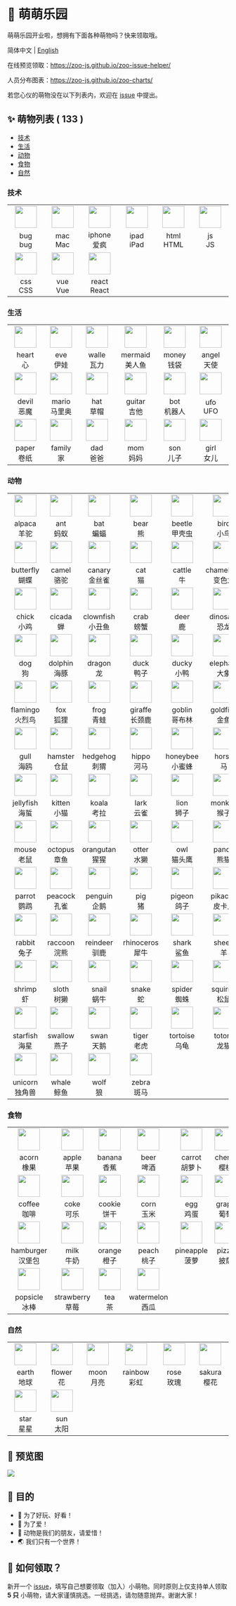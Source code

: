 # 🌈 萌萌乐园

萌萌乐园开业啦，想拥有下面各种萌物吗？快来领取哦。

简体中文 | [English](./README.en-US.md)

在线预览领取：https://zoo-js.github.io/zoo-issue-helper/

人员分布图表：https://zoo-js.github.io/zoo-charts/

若您心仪的萌物没在以下列表内，欢迎在 [issue][issue-new] 中提出。

## ✨ 萌物列表 ( 133 )

- [技术](#技术)
- [生活](#生活)
- [动物](#动物)
- [食物](#食物)
- [自然](#自然)

<!-- START -->

### 技术

<table><tr>
  <td align="center"><a href="https://github.com/bug-js" target="_blank"><img src="https://avatars0.githubusercontent.com/u/74403263?s=200&v=4" width="50" /></a></td>
  <td align="center"><a href="https://github.com/mac-js" target="_blank"><img src="https://avatars0.githubusercontent.com/u/74403452?s=200&v=4" width="50" /></a></td>
  <td align="center"><a href="https://github.com/iphone-js" target="_blank"><img src="https://avatars0.githubusercontent.com/u/74405634?s=200&v=4" width="50" /></a></td>
  <td align="center"><a href="https://github.com/ipad-js" target="_blank"><img src="https://avatars0.githubusercontent.com/u/74405647?s=200&v=4" width="50" /></a></td>
  <td align="center"><a href="https://github.com/html-love" target="_blank"><img src="https://avatars0.githubusercontent.com/u/74940766?s=200&v=4" width="50" /></a></td>
  <td align="center"><a href="https://github.com/js-love" target="_blank"><img src="https://avatars0.githubusercontent.com/u/74909967?s=200&v=4" width="50" /></a></td>
</tr>
<tr>
  <td width="160" align="center">bug<br />bug</td>
  <td width="160" align="center">mac<br />Mac</td>
  <td width="160" align="center">iphone<br />爱疯</td>
  <td width="160" align="center">ipad<br />iPad</td>
  <td width="160" align="center">html<br />HTML</td>
  <td width="160" align="center">js<br />JS</td>
</tr><tr>
  <td align="center"><a href="https://github.com/css-love" target="_blank"><img src="https://avatars0.githubusercontent.com/u/74939759?s=200&v=4" width="50" /></a></td>
  <td align="center"><a href="https://github.com/love-vue" target="_blank"><img src="https://avatars0.githubusercontent.com/u/74940734?s=200&v=4" width="50" /></a></td>
  <td align="center"><a href="https://github.com/LoveReact" target="_blank"><img src="https://avatars0.githubusercontent.com/u/74940835?s=200&v=4" width="50" /></a></td>
  <td align="center"></td>
  <td align="center"></td>
  <td align="center"></td>
</tr>
<tr>
  <td width="160" align="center">css<br />CSS</td>
  <td width="160" align="center">vue<br />Vue</td>
  <td width="160" align="center">react<br />React</td>
  <td width="160" align="center"></td>
  <td width="160" align="center"></td>
  <td width="160" align="center"></td>
</tr></table>

### 生活

<table><tr>
  <td align="center"><a href="https://github.com/heart-js" target="_blank"><img src="https://avatars0.githubusercontent.com/u/72603614?s=200&v=4" width="50" /></a></td>
  <td align="center"><a href="https://github.com/eve-js" target="_blank"><img src="https://avatars0.githubusercontent.com/u/74277666?s=200&v=4" width="50" /></a></td>
  <td align="center"><a href="https://github.com/walle-js" target="_blank"><img src="https://avatars0.githubusercontent.com/u/74277694?s=200&v=4" width="50" /></a></td>
  <td align="center"><a href="https://github.com/mermaid-ts" target="_blank"><img src="https://avatars0.githubusercontent.com/u/74278228?s=200&v=4" width="50" /></a></td>
  <td align="center"><a href="https://github.com/money-js" target="_blank"><img src="https://avatars0.githubusercontent.com/u/74278308?s=200&v=4" width="50" /></a></td>
  <td align="center"><a href="https://github.com/angel-ts" target="_blank"><img src="https://avatars0.githubusercontent.com/u/74403136?s=200&v=4" width="50" /></a></td>
</tr>
<tr>
  <td width="160" align="center">heart<br />心</td>
  <td width="160" align="center">eve<br />伊娃</td>
  <td width="160" align="center">walle<br />瓦力</td>
  <td width="160" align="center">mermaid<br />美人鱼</td>
  <td width="160" align="center">money<br />钱袋</td>
  <td width="160" align="center">angel<br />天使</td>
</tr><tr>
  <td align="center"><a href="https://github.com/devil-ts" target="_blank"><img src="https://avatars0.githubusercontent.com/u/74403233?s=200&v=4" width="50" /></a></td>
  <td align="center"><a href="https://github.com/mario-ts" target="_blank"><img src="https://avatars0.githubusercontent.com/u/74766766?s=200&v=4" width="50" /></a></td>
  <td align="center"><a href="https://github.com/hat-js" target="_blank"><img src="https://avatars0.githubusercontent.com/u/74766840?s=200&v=4" width="50" /></a></td>
  <td align="center"><a href="https://github.com/guitar-js" target="_blank"><img src="https://avatars0.githubusercontent.com/u/74767123?s=200&v=4" width="50" /></a></td>
  <td align="center"><a href="https://github.com/bot-js" target="_blank"><img src="https://avatars0.githubusercontent.com/u/74767385?s=200&v=4" width="50" /></a></td>
  <td align="center"><a href="https://github.com/ufo-ts" target="_blank"><img src="https://avatars0.githubusercontent.com/u/74767474?s=200&v=4" width="50" /></a></td>
</tr>
<tr>
  <td width="160" align="center">devil<br />恶魔</td>
  <td width="160" align="center">mario<br />马里奥</td>
  <td width="160" align="center">hat<br />草帽</td>
  <td width="160" align="center">guitar<br />吉他</td>
  <td width="160" align="center">bot<br />机器人</td>
  <td width="160" align="center">ufo<br />UFO</td>
</tr><tr>
  <td align="center"><a href="https://github.com/paper-js" target="_blank"><img src="https://avatars0.githubusercontent.com/u/74776672?s=200&v=4" width="50" /></a></td>
  <td align="center"><a href="https://github.com/family-lovey" target="_blank"><img src="https://avatars0.githubusercontent.com/u/74909267?s=200&v=4" width="50" /></a></td>
  <td align="center"><a href="https://github.com/dad-love" target="_blank"><img src="https://avatars0.githubusercontent.com/u/74909002?s=200&v=4" width="50" /></a></td>
  <td align="center"><a href="https://github.com/mom-love" target="_blank"><img src="https://avatars0.githubusercontent.com/u/74909025?s=200&v=4" width="50" /></a></td>
  <td align="center"><a href="https://github.com/son-love" target="_blank"><img src="https://avatars0.githubusercontent.com/u/74909162?s=200&v=4" width="50" /></a></td>
  <td align="center"><a href="https://github.com/girl-love" target="_blank"><img src="https://avatars0.githubusercontent.com/u/74909206?s=200&v=4" width="50" /></a></td>
</tr>
<tr>
  <td width="160" align="center">paper<br />卷纸</td>
  <td width="160" align="center">family<br />家</td>
  <td width="160" align="center">dad<br />爸爸</td>
  <td width="160" align="center">mom<br />妈妈</td>
  <td width="160" align="center">son<br />儿子</td>
  <td width="160" align="center">girl<br />女儿</td>
</tr></table>

### 动物

<table><tr>
  <td align="center"><a href="https://github.com/alpaca-js" target="_blank"><img src="https://avatars0.githubusercontent.com/u/70752315?s=200&v=4" width="50" /></a></td>
  <td align="center"><a href="https://github.com/ant-js" target="_blank"><img src="https://avatars0.githubusercontent.com/u/70746215?s=200&v=4" width="50" /></a></td>
  <td align="center"><a href="https://github.com/bat-js" target="_blank"><img src="https://avatars0.githubusercontent.com/u/70783585?s=200&v=4" width="50" /></a></td>
  <td align="center"><a href="https://github.com/bear-js" target="_blank"><img src="https://avatars0.githubusercontent.com/u/70750582?s=200&v=4" width="50" /></a></td>
  <td align="center"><a href="https://github.com/beetle-js" target="_blank"><img src="https://avatars0.githubusercontent.com/u/70752362?s=200&v=4" width="50" /></a></td>
  <td align="center"><a href="https://github.com/bird-js" target="_blank"><img src="https://avatars0.githubusercontent.com/u/70757307?s=200&v=4" width="50" /></a></td>
</tr>
<tr>
  <td width="160" align="center">alpaca<br />羊驼</td>
  <td width="160" align="center">ant<br />蚂蚁</td>
  <td width="160" align="center">bat<br />蝙蝠</td>
  <td width="160" align="center">bear<br />熊</td>
  <td width="160" align="center">beetle<br />甲壳虫</td>
  <td width="160" align="center">bird<br />小鸟</td>
</tr><tr>
  <td align="center"><a href="https://github.com/butterfly-js" target="_blank"><img src="https://avatars0.githubusercontent.com/u/70750798?s=200&v=4" width="50" /></a></td>
  <td align="center"><a href="https://github.com/camel-js" target="_blank"><img src="https://avatars0.githubusercontent.com/u/70752397?s=200&v=4" width="50" /></a></td>
  <td align="center"><a href="https://github.com/canary-js" target="_blank"><img src="https://avatars0.githubusercontent.com/u/70757575?s=200&v=4" width="50" /></a></td>
  <td align="center"><a href="https://github.com/cat-js" target="_blank"><img src="https://avatars0.githubusercontent.com/u/72658591?s=200&v=4" width="50" /></a></td>
  <td align="center"><a href="https://github.com/cattle-js" target="_blank"><img src="https://avatars0.githubusercontent.com/u/70751211?s=200&v=4" width="50" /></a></td>
  <td align="center"><a href="https://github.com/chameleon-ts" target="_blank"><img src="https://avatars0.githubusercontent.com/u/74778605?s=200&v=4" width="50" /></a></td>
</tr>
<tr>
  <td width="160" align="center">butterfly<br />蝴蝶</td>
  <td width="160" align="center">camel<br />骆驼</td>
  <td width="160" align="center">canary<br />金丝雀</td>
  <td width="160" align="center">cat<br />猫</td>
  <td width="160" align="center">cattle<br />牛</td>
  <td width="160" align="center">chameleon<br />变色龙</td>
</tr><tr>
  <td align="center"><a href="https://github.com/chick-js" target="_blank"><img src="https://avatars0.githubusercontent.com/u/70783479?s=200&v=4" width="50" /></a></td>
  <td align="center"><a href="https://github.com/cicada-js" target="_blank"><img src="https://avatars0.githubusercontent.com/u/70757758?s=200&v=4" width="50" /></a></td>
  <td align="center"><a href="https://github.com/clownfish-js" target="_blank"><img src="https://avatars0.githubusercontent.com/u/70783502?s=200&v=4" width="50" /></a></td>
  <td align="center"><a href="https://github.com/crab-js" target="_blank"><img src="https://avatars0.githubusercontent.com/u/70783229?s=200&v=4" width="50" /></a></td>
  <td align="center"><a href="https://github.com/deer-js" target="_blank"><img src="https://avatars0.githubusercontent.com/u/70750953?s=200&v=4" width="50" /></a></td>
  <td align="center"><a href="https://github.com/dinosaur-js" target="_blank"><img src="https://avatars0.githubusercontent.com/u/70752846?s=200&v=4" width="50" /></a></td>
</tr>
<tr>
  <td width="160" align="center">chick<br />小鸡</td>
  <td width="160" align="center">cicada<br />蝉</td>
  <td width="160" align="center">clownfish<br />小丑鱼</td>
  <td width="160" align="center">crab<br />螃蟹</td>
  <td width="160" align="center">deer<br />鹿</td>
  <td width="160" align="center">dinosaur<br />恐龙</td>
</tr><tr>
  <td align="center"><a href="https://github.com/dog-js" target="_blank"><img src="https://avatars0.githubusercontent.com/u/70746150?s=200&v=4" width="50" /></a></td>
  <td align="center"><a href="https://github.com/dolphin-js" target="_blank"><img src="https://avatars0.githubusercontent.com/u/70783522?s=200&v=4" width="50" /></a></td>
  <td align="center"><a href="https://github.com/dragon-ts" target="_blank"><img src="https://avatars0.githubusercontent.com/u/70783905?s=200&v=4" width="50" /></a></td>
  <td align="center"><a href="https://github.com/duck-js" target="_blank"><img src="https://avatars0.githubusercontent.com/u/70751028?s=200&v=4" width="50" /></a></td>
  <td align="center"><a href="https://github.com/ducky-js" target="_blank"><img src="https://avatars0.githubusercontent.com/u/74776571?s=200&v=4" width="50" /></a></td>
  <td align="center"><a href="https://github.com/elephant-js" target="_blank"><img src="https://avatars0.githubusercontent.com/u/70752728?s=200&v=4" width="50" /></a></td>
</tr>
<tr>
  <td width="160" align="center">dog<br />狗</td>
  <td width="160" align="center">dolphin<br />海豚</td>
  <td width="160" align="center">dragon<br />龙</td>
  <td width="160" align="center">duck<br />鸭子</td>
  <td width="160" align="center">ducky<br />小鸭</td>
  <td width="160" align="center">elephant<br />大象</td>
</tr><tr>
  <td align="center"><a href="https://github.com/flamingo-js" target="_blank"><img src="https://avatars0.githubusercontent.com/u/71747962?s=200&v=4" width="50" /></a></td>
  <td align="center"><a href="https://github.com/fox-js" target="_blank"><img src="https://avatars0.githubusercontent.com/u/70750872?s=200&v=4" width="50" /></a></td>
  <td align="center"><a href="https://github.com/frog-js" target="_blank"><img src="https://avatars0.githubusercontent.com/u/70752488?s=200&v=4" width="50" /></a></td>
  <td align="center"><a href="https://github.com/giraffe-js" target="_blank"><img src="https://avatars0.githubusercontent.com/u/70757639?s=200&v=4" width="50" /></a></td>
  <td align="center"><a href="https://github.com/goblin-js" target="_blank"><img src="https://avatars0.githubusercontent.com/u/71177746?s=200&v=4" width="50" /></a></td>
  <td align="center"><a href="https://github.com/goldfish-js" target="_blank"><img src="https://avatars0.githubusercontent.com/u/70762676?s=200&v=4" width="50" /></a></td>
</tr>
<tr>
  <td width="160" align="center">flamingo<br />火烈鸟</td>
  <td width="160" align="center">fox<br />狐狸</td>
  <td width="160" align="center">frog<br />青蛙</td>
  <td width="160" align="center">giraffe<br />长颈鹿</td>
  <td width="160" align="center">goblin<br />哥布林</td>
  <td width="160" align="center">goldfish<br />金鱼</td>
</tr><tr>
  <td align="center"><a href="https://github.com/gull-js" target="_blank"><img src="https://avatars0.githubusercontent.com/u/70752962?s=200&v=4" width="50" /></a></td>
  <td align="center"><a href="https://github.com/hamster-ts" target="_blank"><img src="https://avatars0.githubusercontent.com/u/74403513?s=200&v=4" width="50" /></a></td>
  <td align="center"><a href="https://github.com/hedgehog-js" target="_blank"><img src="https://avatars0.githubusercontent.com/u/70757725?s=200&v=4" width="50" /></a></td>
  <td align="center"><a href="https://github.com/hippo-js" target="_blank"><img src="https://avatars0.githubusercontent.com/u/70752881?s=200&v=4" width="50" /></a></td>
  <td align="center"><a href="https://github.com/honeybee-js" target="_blank"><img src="https://avatars0.githubusercontent.com/u/70783684?s=200&v=4" width="50" /></a></td>
  <td align="center"><a href="https://github.com/horse-ts" target="_blank"><img src="https://avatars0.githubusercontent.com/u/72602791?s=200&v=4" width="50" /></a></td>
</tr>
<tr>
  <td width="160" align="center">gull<br />海鸥</td>
  <td width="160" align="center">hamster<br />仓鼠</td>
  <td width="160" align="center">hedgehog<br />刺猬</td>
  <td width="160" align="center">hippo<br />河马</td>
  <td width="160" align="center">honeybee<br />小蜜蜂</td>
  <td width="160" align="center">horse<br />马</td>
</tr><tr>
  <td align="center"><a href="https://github.com/jellyfish-js" target="_blank"><img src="https://avatars0.githubusercontent.com/u/74767256?s=200&v=4" width="50" /></a></td>
  <td align="center"><a href="https://github.com/kitten-js" target="_blank"><img src="https://avatars0.githubusercontent.com/u/70757890?s=200&v=4" width="50" /></a></td>
  <td align="center"><a href="https://github.com/koala-js" target="_blank"><img src="https://avatars0.githubusercontent.com/u/70750089?s=200&v=4" width="50" /></a></td>
  <td align="center"><a href="https://github.com/lark-js" target="_blank"><img src="https://avatars0.githubusercontent.com/u/70753047?s=200&v=4" width="50" /></a></td>
  <td align="center"><a href="https://github.com/lion-ts" target="_blank"><img src="https://avatars0.githubusercontent.com/u/72246448?s=200&v=4" width="50" /></a></td>
  <td align="center"><a href="https://github.com/monkey-js" target="_blank"><img src="https://avatars0.githubusercontent.com/u/70750531?s=200&v=4" width="50" /></a></td>
</tr>
<tr>
  <td width="160" align="center">jellyfish<br />海蜇</td>
  <td width="160" align="center">kitten<br />小猫</td>
  <td width="160" align="center">koala<br />考拉</td>
  <td width="160" align="center">lark<br />云雀</td>
  <td width="160" align="center">lion<br />狮子</td>
  <td width="160" align="center">monkey<br />猴子</td>
</tr><tr>
  <td align="center"><a href="https://github.com/mouse-js" target="_blank"><img src="https://avatars0.githubusercontent.com/u/70752757?s=200&v=4" width="50" /></a></td>
  <td align="center"><a href="https://github.com/octopus-js" target="_blank"><img src="https://avatars0.githubusercontent.com/u/74767200?s=200&v=4" width="50" /></a></td>
  <td align="center"><a href="https://github.com/orangutan-js" target="_blank"><img src="https://avatars0.githubusercontent.com/u/70757694?s=200&v=4" width="50" /></a></td>
  <td align="center"><a href="https://github.com/otter-ts" target="_blank"><img src="https://avatars0.githubusercontent.com/u/70784646?s=200&v=4" width="50" /></a></td>
  <td align="center"><a href="https://github.com/owl-js" target="_blank"><img src="https://avatars0.githubusercontent.com/u/70752100?s=200&v=4" width="50" /></a></td>
  <td align="center"><a href="https://github.com/panda-ts" target="_blank"><img src="https://avatars0.githubusercontent.com/u/72590558?s=200&v=4" width="50" /></a></td>
</tr>
<tr>
  <td width="160" align="center">mouse<br />老鼠</td>
  <td width="160" align="center">octopus<br />章鱼</td>
  <td width="160" align="center">orangutan<br />猩猩</td>
  <td width="160" align="center">otter<br />水獭</td>
  <td width="160" align="center">owl<br />猫头鹰</td>
  <td width="160" align="center">panda<br />熊猫</td>
</tr><tr>
  <td align="center"><a href="https://github.com/parrot-js" target="_blank"><img src="https://avatars0.githubusercontent.com/u/70752245?s=200&v=4" width="50" /></a></td>
  <td align="center"><a href="https://github.com/peacock-js" target="_blank"><img src="https://avatars0.githubusercontent.com/u/70757494?s=200&v=4" width="50" /></a></td>
  <td align="center"><a href="https://github.com/penguin-js" target="_blank"><img src="https://avatars0.githubusercontent.com/u/70783043?s=200&v=4" width="50" /></a></td>
  <td align="center"><a href="https://github.com/pig-js" target="_blank"><img src="https://avatars0.githubusercontent.com/u/70749293?s=200&v=4" width="50" /></a></td>
  <td align="center"><a href="https://github.com/pigeon-js" target="_blank"><img src="https://avatars0.githubusercontent.com/u/70783705?s=200&v=4" width="50" /></a></td>
  <td align="center"><a href="https://github.com/pikachu-js" target="_blank"><img src="https://avatars0.githubusercontent.com/u/70783107?s=200&v=4" width="50" /></a></td>
</tr>
<tr>
  <td width="160" align="center">parrot<br />鹦鹉</td>
  <td width="160" align="center">peacock<br />孔雀</td>
  <td width="160" align="center">penguin<br />企鹅</td>
  <td width="160" align="center">pig<br />猪</td>
  <td width="160" align="center">pigeon<br />鸽子</td>
  <td width="160" align="center">pikachu<br />皮卡丘</td>
</tr><tr>
  <td align="center"><a href="https://github.com/rabbit-js" target="_blank"><img src="https://avatars0.githubusercontent.com/u/70783302?s=200&v=4" width="50" /></a></td>
  <td align="center"><a href="https://github.com/raccoon-ts" target="_blank"><img src="https://avatars0.githubusercontent.com/u/74403310?s=200&v=4" width="50" /></a></td>
  <td align="center"><a href="https://github.com/reindeer-js" target="_blank"><img src="https://avatars0.githubusercontent.com/u/70757664?s=200&v=4" width="50" /></a></td>
  <td align="center"><a href="https://github.com/rhinoceros-js" target="_blank"><img src="https://avatars0.githubusercontent.com/u/70783273?s=200&v=4" width="50" /></a></td>
  <td align="center"><a href="https://github.com/shark-ts" target="_blank"><img src="https://avatars0.githubusercontent.com/u/70783812?s=200&v=4" width="50" /></a></td>
  <td align="center"><a href="https://github.com/sheep-js" target="_blank"><img src="https://avatars0.githubusercontent.com/u/70750007?s=200&v=4" width="50" /></a></td>
</tr>
<tr>
  <td width="160" align="center">rabbit<br />兔子</td>
  <td width="160" align="center">raccoon<br />浣熊</td>
  <td width="160" align="center">reindeer<br />驯鹿</td>
  <td width="160" align="center">rhinoceros<br />犀牛</td>
  <td width="160" align="center">shark<br />鲨鱼</td>
  <td width="160" align="center">sheep<br />羊</td>
</tr><tr>
  <td align="center"><a href="https://github.com/shrimp-js" target="_blank"><img src="https://avatars0.githubusercontent.com/u/74776209?s=200&v=4" width="50" /></a></td>
  <td align="center"><a href="https://github.com/sloth-js" target="_blank"><img src="https://avatars0.githubusercontent.com/u/74403343?s=200&v=4" width="50" /></a></td>
  <td align="center"><a href="https://github.com/snail-js" target="_blank"><img src="https://avatars0.githubusercontent.com/u/70751299?s=200&v=4" width="50" /></a></td>
  <td align="center"><a href="https://github.com/snake-js" target="_blank"><img src="https://avatars0.githubusercontent.com/u/70750638?s=200&v=4" width="50" /></a></td>
  <td align="center"><a href="https://github.com/spider-ts" target="_blank"><img src="https://avatars0.githubusercontent.com/u/72592115?s=200&v=4" width="50" /></a></td>
  <td align="center"><a href="https://github.com/squirrel-js" target="_blank"><img src="https://avatars0.githubusercontent.com/u/70783453?s=200&v=4" width="50" /></a></td>
</tr>
<tr>
  <td width="160" align="center">shrimp<br />虾</td>
  <td width="160" align="center">sloth<br />树獭</td>
  <td width="160" align="center">snail<br />蜗牛</td>
  <td width="160" align="center">snake<br />蛇</td>
  <td width="160" align="center">spider<br />蜘蛛</td>
  <td width="160" align="center">squirrel<br />松鼠</td>
</tr><tr>
  <td align="center"><a href="https://github.com/starfish-ts" target="_blank"><img src="https://avatars0.githubusercontent.com/u/74766927?s=200&v=4" width="50" /></a></td>
  <td align="center"><a href="https://github.com/swallow-js" target="_blank"><img src="https://avatars0.githubusercontent.com/u/70752630?s=200&v=4" width="50" /></a></td>
  <td align="center"><a href="https://github.com/swan-js" target="_blank"><img src="https://avatars0.githubusercontent.com/u/70757521?s=200&v=4" width="50" /></a></td>
  <td align="center"><a href="https://github.com/tiger-js" target="_blank"><img src="https://avatars0.githubusercontent.com/u/70752665?s=200&v=4" width="50" /></a></td>
  <td align="center"><a href="https://github.com/tortoise-js" target="_blank"><img src="https://avatars0.githubusercontent.com/u/70783027?s=200&v=4" width="50" /></a></td>
  <td align="center"><a href="https://github.com/totoro-js" target="_blank"><img src="https://avatars0.githubusercontent.com/u/70783073?s=200&v=4" width="50" /></a></td>
</tr>
<tr>
  <td width="160" align="center">starfish<br />海星</td>
  <td width="160" align="center">swallow<br />燕子</td>
  <td width="160" align="center">swan<br />天鹅</td>
  <td width="160" align="center">tiger<br />老虎</td>
  <td width="160" align="center">tortoise<br />乌龟</td>
  <td width="160" align="center">totoro<br />龙猫</td>
</tr><tr>
  <td align="center"><a href="https://github.com/unicorn-js" target="_blank"><img src="https://avatars0.githubusercontent.com/u/70783423?s=200&v=4" width="50" /></a></td>
  <td align="center"><a href="https://github.com/whale-js" target="_blank"><img src="https://avatars0.githubusercontent.com/u/70752793?s=200&v=4" width="50" /></a></td>
  <td align="center"><a href="https://github.com/wolf-ts" target="_blank"><img src="https://avatars0.githubusercontent.com/u/70870347?s=200&v=4" width="50" /></a></td>
  <td align="center"><a href="https://github.com/zebra-js" target="_blank"><img src="https://avatars0.githubusercontent.com/u/70752158?s=200&v=4" width="50" /></a></td>
  <td align="center"></td>
  <td align="center"></td>
</tr>
<tr>
  <td width="160" align="center">unicorn<br />独角兽</td>
  <td width="160" align="center">whale<br />鲸鱼</td>
  <td width="160" align="center">wolf<br />狼</td>
  <td width="160" align="center">zebra<br />斑马</td>
  <td width="160" align="center"></td>
  <td width="160" align="center"></td>
</tr></table>

### 食物

<table><tr>
  <td align="center"><a href="https://github.com/acorn-js" target="_blank"><img src="https://avatars0.githubusercontent.com/u/74277347?s=200&v=4" width="50" /></a></td>
  <td align="center"><a href="https://github.com/apple-js" target="_blank"><img src="https://avatars0.githubusercontent.com/u/72603505?s=200&v=4" width="50" /></a></td>
  <td align="center"><a href="https://github.com/banana-js" target="_blank"><img src="https://avatars0.githubusercontent.com/u/72604097?s=200&v=4" width="50" /></a></td>
  <td align="center"><a href="https://github.com/beer-ts" target="_blank"><img src="https://avatars0.githubusercontent.com/u/72603787?s=200&v=4" width="50" /></a></td>
  <td align="center"><a href="https://github.com/carrot-js" target="_blank"><img src="https://avatars0.githubusercontent.com/u/73515996?s=200&v=4" width="50" /></a></td>
  <td align="center"><a href="https://github.com/cherry-js" target="_blank"><img src="https://avatars0.githubusercontent.com/u/72604201?s=200&v=4" width="50" /></a></td>
</tr>
<tr>
  <td width="160" align="center">acorn<br />橡果</td>
  <td width="160" align="center">apple<br />苹果</td>
  <td width="160" align="center">banana<br />香蕉</td>
  <td width="160" align="center">beer<br />啤酒</td>
  <td width="160" align="center">carrot<br />胡萝卜</td>
  <td width="160" align="center">cherry<br />樱桃</td>
</tr><tr>
  <td align="center"><a href="https://github.com/coffee-ts" target="_blank"><img src="https://avatars0.githubusercontent.com/u/72603566?s=200&v=4" width="50" /></a></td>
  <td align="center"><a href="https://github.com/coke-js" target="_blank"><img src="https://avatars0.githubusercontent.com/u/74403781?s=200&v=4" width="50" /></a></td>
  <td align="center"><a href="https://github.com/cookie-js" target="_blank"><img src="https://avatars0.githubusercontent.com/u/74767618?s=200&v=4" width="50" /></a></td>
  <td align="center"><a href="https://github.com/corn-js" target="_blank"><img src="https://avatars0.githubusercontent.com/u/74277443?s=200&v=4" width="50" /></a></td>
  <td align="center"><a href="https://github.com/egg-js" target="_blank"><img src="https://avatars0.githubusercontent.com/u/74767710?s=200&v=4" width="50" /></a></td>
  <td align="center"><a href="https://github.com/grape-js" target="_blank"><img src="https://avatars0.githubusercontent.com/u/72604170?s=200&v=4" width="50" /></a></td>
</tr>
<tr>
  <td width="160" align="center">coffee<br />咖啡</td>
  <td width="160" align="center">coke<br />可乐</td>
  <td width="160" align="center">cookie<br />饼干</td>
  <td width="160" align="center">corn<br />玉米</td>
  <td width="160" align="center">egg<br />鸡蛋</td>
  <td width="160" align="center">grape<br />葡萄</td>
</tr><tr>
  <td align="center"><a href="https://github.com/hamburger-ts" target="_blank"><img src="https://avatars0.githubusercontent.com/u/74403760?s=200&v=4" width="50" /></a></td>
  <td align="center"><a href="https://github.com/milk-js" target="_blank"><img src="https://avatars0.githubusercontent.com/u/72603746?s=200&v=4" width="50" /></a></td>
  <td align="center"><a href="https://github.com/orange-ts" target="_blank"><img src="https://avatars0.githubusercontent.com/u/74767057?s=200&v=4" width="50" /></a></td>
  <td align="center"><a href="https://github.com/peach-js" target="_blank"><img src="https://avatars0.githubusercontent.com/u/74706015?s=200&v=4" width="50" /></a></td>
  <td align="center"><a href="https://github.com/pineapple-js" target="_blank"><img src="https://avatars0.githubusercontent.com/u/74767007?s=200&v=4" width="50" /></a></td>
  <td align="center"><a href="https://github.com/pizza-js" target="_blank"><img src="https://avatars0.githubusercontent.com/u/74767582?s=200&v=4" width="50" /></a></td>
</tr>
<tr>
  <td width="160" align="center">hamburger<br />汉堡包</td>
  <td width="160" align="center">milk<br />牛奶</td>
  <td width="160" align="center">orange<br />橙子</td>
  <td width="160" align="center">peach<br />桃子</td>
  <td width="160" align="center">pineapple<br />菠萝</td>
  <td width="160" align="center">pizza<br />披萨</td>
</tr><tr>
  <td align="center"><a href="https://github.com/popsicle-js" target="_blank"><img src="https://avatars0.githubusercontent.com/u/74767080?s=200&v=4" width="50" /></a></td>
  <td align="center"><a href="https://github.com/strawberry-js" target="_blank"><img src="https://avatars0.githubusercontent.com/u/72604011?s=200&v=4" width="50" /></a></td>
  <td align="center"><a href="https://github.com/tea-ts" target="_blank"><img src="https://avatars0.githubusercontent.com/u/72603690?s=200&v=4" width="50" /></a></td>
  <td align="center"><a href="https://github.com/watermelon-js" target="_blank"><img src="https://avatars0.githubusercontent.com/u/72603976?s=200&v=4" width="50" /></a></td>
  <td align="center"></td>
  <td align="center"></td>
</tr>
<tr>
  <td width="160" align="center">popsicle<br />冰棒</td>
  <td width="160" align="center">strawberry<br />草莓</td>
  <td width="160" align="center">tea<br />茶</td>
  <td width="160" align="center">watermelon<br />西瓜</td>
  <td width="160" align="center"></td>
  <td width="160" align="center"></td>
</tr></table>

### 自然

<table><tr>
  <td align="center"><a href="https://github.com/earth-js" target="_blank"><img src="https://avatars0.githubusercontent.com/u/72246621?s=200&v=4" width="50" /></a></td>
  <td align="center"><a href="https://github.com/flower-js" target="_blank"><img src="https://avatars0.githubusercontent.com/u/72603073?s=200&v=4" width="50" /></a></td>
  <td align="center"><a href="https://github.com/moon-js" target="_blank"><img src="https://avatars0.githubusercontent.com/u/72177911?s=200&v=4" width="50" /></a></td>
  <td align="center"><a href="https://github.com/rainbow-js" target="_blank"><img src="https://avatars0.githubusercontent.com/u/74278426?s=200&v=4" width="50" /></a></td>
  <td align="center"><a href="https://github.com/rose-js" target="_blank"><img src="https://avatars0.githubusercontent.com/u/74278553?s=200&v=4" width="50" /></a></td>
  <td align="center"><a href="https://github.com/sakura-js" target="_blank"><img src="https://avatars0.githubusercontent.com/u/74705912?s=200&v=4" width="50" /></a></td>
</tr>
<tr>
  <td width="160" align="center">earth<br />地球</td>
  <td width="160" align="center">flower<br />花</td>
  <td width="160" align="center">moon<br />月亮</td>
  <td width="160" align="center">rainbow<br />彩虹</td>
  <td width="160" align="center">rose<br />玫瑰</td>
  <td width="160" align="center">sakura<br />樱花</td>
</tr><tr>
  <td align="center"><a href="https://github.com/star-js" target="_blank"><img src="https://avatars0.githubusercontent.com/u/72178015?s=200&v=4" width="50" /></a></td>
  <td align="center"><a href="https://github.com/sun-vs" target="_blank"><img src="https://avatars0.githubusercontent.com/u/72177992?s=200&v=4" width="50" /></a></td>
  <td align="center"></td>
  <td align="center"></td>
  <td align="center"></td>
  <td align="center"></td>
</tr>
<tr>
  <td width="160" align="center">star<br />星星</td>
  <td width="160" align="center">sun<br />太阳</td>
  <td width="160" align="center"></td>
  <td width="160" align="center"></td>
  <td width="160" align="center"></td>
  <td width="160" align="center"></td>
</tr></table>

<!-- Created by update-readme.js. -->
<!-- END -->

## 🌟 预览图

![](https://github.com/zoo-js/zoo/blob/main/assets/pets.png?raw=true)

## 💖 目的

- 🎁 为了好玩、好看！
- 💖 为了爱！
- 🙂 动物是我们的朋友，请爱惜！
- 🌏 我们只有一个世界！

## 💄 如何领取？

新开一个 [issue][issue-new]，填写自己想要领取（加入）小萌物。同时原则上仅支持单人领取 **5 只** 小萌物，请大家谨慎挑选。一经挑选，请勿随意抛弃。谢谢大家！

[issue-new]: https://github.com/zoo-js/zoo/issues/new/choose

